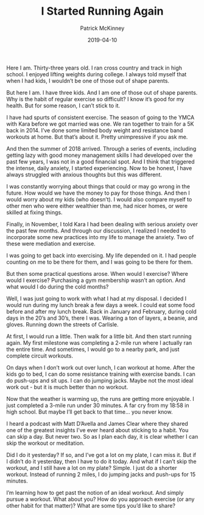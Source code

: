 ﻿---
layout: post
title: I Started Running Again
date: 2019-04-10
author: Patrick McKinney
page: post-single
description: I share my journey of starting to run again to help manage anxiety.
featured-image: patrick-mile-run.jpg
featured-image-alt: Patrick running in a mile race.
categories: ['chronicles', 'lifestyle', 'parenting']
comments: true
---

Here I am. Thirty-three years old. I ran cross country and track in high school. I enjoyed lifting weights during college. I always told myself that when I had kids, I wouldn’t be one of those out of shape parents.

But here I am. I have three kids. And I am one of those out of shape parents. Why is the habit of regular exercise so difficult? I know it’s good for my health. But for some reason, I can’t stick to it.

I have had spurts of consistent exercise. The season of going to the YMCA with Kara before we got married was one. We ran together to train for a 5K back in 2014. I’ve done some limited body weight and resistance band workouts at home. But that’s about it. Pretty unimpressive if you ask me.

And then the summer of 2018 arrived. Through a series of events, including getting lazy with good money management skills I had developed over the past few years, I was not in a good financial spot. And I think that triggered the intense, daily anxiety, I started experiencing. Now to be honest, I have always struggled with anxious thoughts but this was different.

I was constantly worrying about things that could or may go wrong in the future. How would we have the money to pay for those things. And then I would worry about my kids (who doesn’t). I would also compare myself to other men who were either wealthier than me, had nicer homes, or were skilled at fixing things.

Finally, in November, I told Kara I had been dealing with serious anxiety over the past few months. And through our discussion, I realized I needed to incorporate some new practices into my life to manage the anxiety. Two of these were mediation and exercise.

I was going to get back into exercising. My life depended on it. I had people counting on me to be there for them, and I was going to be there for them.

But then some practical questions arose. When would I exercise? Where would I exercise? Purchasing a gym membership wasn’t an option. And what would I do during the cold months?

Well, I was just going to work with what I had at my disposal. I decided I would run during my lunch break a few days a week. I could eat some food before and after my lunch break. Back in January and February, during cold days in the 20’s and 30’s, there I was. Wearing a ton of layers, a beanie, and gloves. Running down the streets of Carlisle.

At first, I would run a little. Then walk for a little bit. And then start running again. My first milestone was completing a 2-mile run where I actually ran the entire time. And sometimes, I would go to a nearby park, and just complete circuit workouts.

On days when I don’t work out over lunch, I can workout at home. After the kids go to bed, I can do some resistance training with exercise bands. I can do push-ups and sit ups. I can do jumping jacks. Maybe not the most ideal work out - but it is much better than no workout.

Now that the weather is warming up, the runs are getting more enjoyable. I just completed a 3-mile run under 30 minutes. A far cry from my 18:58 in high school. But maybe I’ll get back to that time… you never know.

I heard a podcast with Matt D’Avella and James Clear where they shared one of the greatest insights I’ve ever heard about sticking to a habit. You can skip a day. But never two. So as I plan each day, it is clear whether I can skip the workout or meditation.

Did I do it yesterday? If so, and I’ve got a lot on my plate, I can miss it. But if I didn’t do it yesterday, then I have to do it today. And what if I can’t skip the workout, and I still have a lot on my plate? Simple. I just do a shorter workout. Instead of running 2 miles, I do jumping jacks and push-ups for 15 minutes.

I’m learning how to get past the notion of an ideal workout. And simply pursue a workout. What about you? How do you approach exercise (or any other habit for that matter)? What are some tips you’d like to share?
